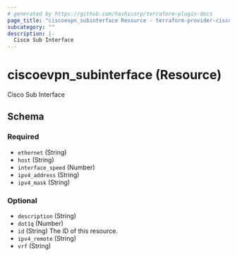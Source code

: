 ```yaml
---
# generated by https://github.com/hashicorp/terraform-plugin-docs
page_title: "ciscoevpn_subinterface Resource - terraform-provider-ciscoevpn"
subcategory: ""
description: |-
  Cisco Sub Interface
---
```


# ciscoevpn_subinterface (Resource)

Cisco Sub Interface



<!-- schema generated by tfplugindocs -->
## Schema

### Required

- `ethernet` (String)
- `host` (String)
- `interface_speed` (Number)
- `ipv4_address` (String)
- `ipv4_mask` (String)

### Optional

- `description` (String)
- `dot1q` (Number)
- `id` (String) The ID of this resource.
- `ipv4_remote` (String)
- `vrf` (String)


